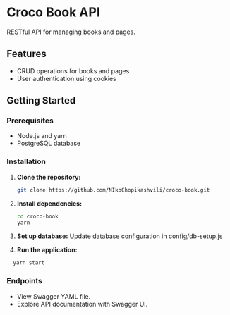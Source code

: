 # Croco Book API

RESTful API for managing books and pages.

## Features

- CRUD operations for books and pages
- User authentication using cookies

## Getting Started

### Prerequisites

- Node.js and yarn
- PostgreSQL database

### Installation

1. **Clone the repository:**

   ```bash
   git clone https://github.com/NIkoChopikashvili/croco-book.git

   ```

2. **Install dependencies:**
   ```bash
   cd croco-book
   yarn

   ```


4. **Set up database:**
   Update database configuration in config/db-setup.js
   

5. **Run the application:**
 ```bash
   yarn start

   ```

### Endpoints

- View Swagger YAML file.
- Explore API documentation with Swagger UI.
